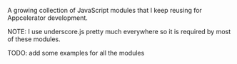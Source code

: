 A growing collection of JavaScript modules that I keep reusing for Appcelerator development.

NOTE: I use underscore.js pretty much everywhere so it is required by most of these modules.

TODO: add some examples for all the modules